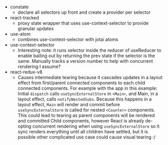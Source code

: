 - constate
  - declare all selectors up front and create a provider per selector
- react-tracked
  - proxy state wrapper that uses use-context-selector to provide granular updates
- use-atom
  - combines use-context-selector with jotai atoms
- use-context-selector
  - Interesting note: it runs selector inside the reducer of useReducer to enable bailing out by returning the prev state if the selector is the same. Manually tracks a version number to help with concurrent rendering I assume?
- react-redux-v8
  - Causes intermediate tearing because it cascades updates in a layout effect from first/parent connected components to each child connected components. For example with the app in this example: Initial `dispatch` calls `useSyncExternalStore` in `<Main>`, and Main, in a layout effect, calls `notifyNestedSubs`. Because this happens in a layout effect, `Main` will render and commit before `useSyncExternalStore` is called for nested `<Counter>` components. This could lead to tearing as parent components will be rendered and committed Child components, however React is already de-opting concurrent rendering when using `useSyncExternalStore` so it sync renders everything until all children have settled, but it is possible other complicated use case could cause visual tearing :/
